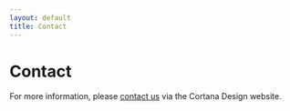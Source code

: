 ```yaml
---
layout: default
title: Contact
---
```


# Contact

For more information, please [contact us](https://www.cortanadesign.com.au) via the Cortana Design website.
